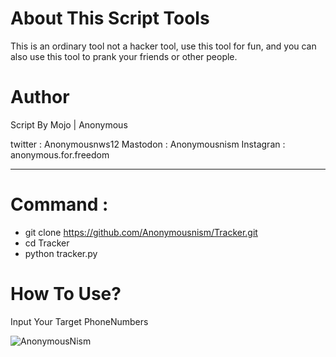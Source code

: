 # About This Script Tools
This is an ordinary tool not a hacker tool, use this tool for fun, and you can also use this tool to prank your friends or other people.



# Author
Script By Mojo | Anonymous

twitter : Anonymousnws12
Mastodon : Anonymousnism
Instagran : anonymous.for.freedom

__________________________________
# Command :
- git clone https://github.com/Anonymousnism/Tracker.git
- cd Tracker
- python tracker.py

# How To Use?
Input Your Target PhoneNumbers


![AnonymousNism](https://avatars.githubusercontent.com/u/130356338?s=96&v=4) 
